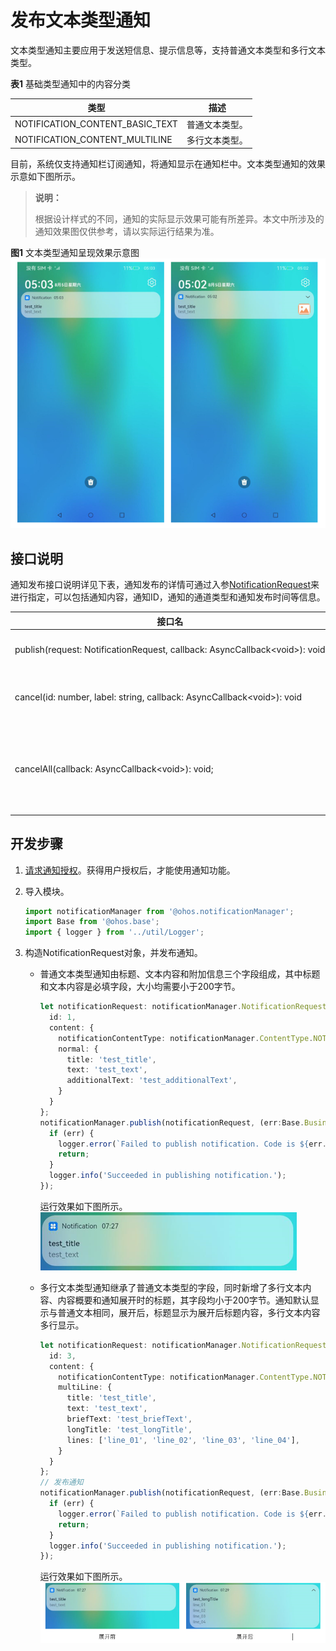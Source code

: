 # 发布文本类型通知

文本类型通知主要应用于发送短信息、提示信息等，支持普通文本类型和多行文本类型。

**表1** 基础类型通知中的内容分类

| 类型                             | 描述          |
| ------------------------------- | ------------- |
| NOTIFICATION_CONTENT_BASIC_TEXT | 普通文本类型。 |
| NOTIFICATION_CONTENT_MULTILINE  | 多行文本类型。 |


目前，系统仅支持通知栏订阅通知，将通知显示在通知栏中。文本类型通知的效果示意如下图所示。
> **说明：**
> 
> 根据设计样式的不同，通知的实际显示效果可能有所差异。本文中所涉及的通知效果图仅供参考，请以实际运行结果为准。

**图1** 文本类型通知呈现效果示意图  
![zh-cn_image_0000001466462305](figures/zh-cn_image_0000001466462305.png)


## 接口说明

通知发布接口说明详见下表，通知发布的详情可通过入参[NotificationRequest](../reference/apis/js-apis-inner-notification-notificationRequest.md#notificationrequest)来进行指定，可以包括通知内容，通知ID，通知的通道类型和通知发布时间等信息。

| **接口名** | **描述** |
| -------- | -------- |
| publish(request:&nbsp;NotificationRequest,&nbsp;callback:&nbsp;AsyncCallback&lt;void&gt;):&nbsp;void | 发布通知。                 |
| cancel(id:&nbsp;number,&nbsp;label:&nbsp;string,&nbsp;callback:&nbsp;AsyncCallback&lt;void&gt;):&nbsp;void | 取消指定的通知。           |
| cancelAll(callback:&nbsp;AsyncCallback&lt;void&gt;):&nbsp;void; | 取消所有该应用发布的通知。 |


## 开发步骤

1. [请求通知授权](notification-enable.md)。获得用户授权后，才能使用通知功能。

2. 导入模块。
   
   ```ts
   import notificationManager from '@ohos.notificationManager';
   import Base from '@ohos.base';
   import { logger } from '../util/Logger';
   ```

3. 构造NotificationRequest对象，并发布通知。
   - 普通文本类型通知由标题、文本内容和附加信息三个字段组成，其中标题和文本内容是必填字段，大小均需要小于200字节。
     
      ```ts
      let notificationRequest: notificationManager.NotificationRequest = {
        id: 1,
        content: {
          notificationContentType: notificationManager.ContentType.NOTIFICATION_CONTENT_BASIC_TEXT, // 普通文本类型通知
          normal: {
            title: 'test_title',
            text: 'test_text',
            additionalText: 'test_additionalText',
          }
        }
      };
      notificationManager.publish(notificationRequest, (err:Base.BusinessError) => {
        if (err) {
          logger.error(`Failed to publish notification. Code is ${err.code}, message is ${err.message}`);
          return;
        }
        logger.info('Succeeded in publishing notification.');
      });
      ```

      运行效果如下图所示。  
     ![zh-cn_image_0000001466782033](figures/zh-cn_image_0000001466782033.png)

   - 多行文本类型通知继承了普通文本类型的字段，同时新增了多行文本内容、内容概要和通知展开时的标题，其字段均小于200字节。通知默认显示与普通文本相同，展开后，标题显示为展开后标题内容，多行文本内容多行显示。
     
      ```ts
      let notificationRequest: notificationManager.NotificationRequest = {
        id: 3,
        content: {
          notificationContentType: notificationManager.ContentType.NOTIFICATION_CONTENT_MULTILINE, // 多行文本类型通知
          multiLine: {
            title: 'test_title',
            text: 'test_text',
            briefText: 'test_briefText',
            longTitle: 'test_longTitle',
            lines: ['line_01', 'line_02', 'line_03', 'line_04'],
          }
        }
      };
      // 发布通知
      notificationManager.publish(notificationRequest, (err:Base.BusinessError) => {
        if (err) {
          logger.error(`Failed to publish notification. Code is ${err.code}, message is ${err.message}`);
          return;
        }
        logger.info('Succeeded in publishing notification.');
      });
      ```
   
      运行效果如下图所示。  
     ![zh-cn_image_0000001417062446](figures/zh-cn_image_0000001417062446.png)
